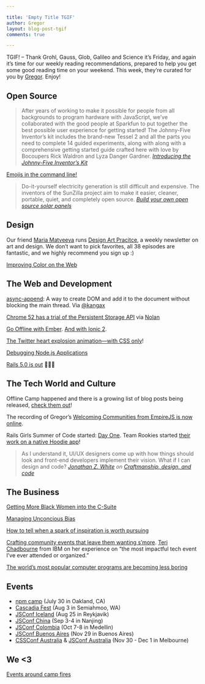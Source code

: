 ```yaml
---

title: 'Empty Title TGIF'
author: Gregor
layout: blog-post-tgif
comments: true

---
```



TGIF! – Thank Grohl, Gauss, Glob, Galileo and Science it’s Friday, and again it’s time for our weekly reading recommendations, prepared to help you get some good reading time on your weekend. This week, they’re curated for you by [Gregor](http://twitter.com/gr2m). Enjoy!


## Open Source

> After years of working to make it possible for people from all backgrounds to program hardware with JavaScript, we’ve collaborated with the good people at Sparkfun to put together the best possible user experience for getting started! The Johnny-Five Inventor’s kit includes the brand-new Tessel 2 and all the parts you need to complete 14 guided experiments, along with along with a comprehensive getting started guide crafted here with love by Bocoupers Rick Waldron and Lyza Danger Gardner. <cite>[Introducing the Johnny-Five Inventor’s Kit](https://www.sparkfun.com/news/2127)</cite>

[Emojis in the command line!](https://github.com/sindresorhus/emoj)

> Do-it-yourself electricity generation is still difficult and expensive. The inventors of the SunZilla project aim to make it easier, cleaner, portable, quiet, and completely open source. <cite>[Build your own open source solar panels](https://opensource.com/life/16/7/sunzilla)</cite>

## Design

Our friend [Maria Matveeva](https://twitter.com/rgbcolor) runs [Design Art Pracitce](http://www.designartpractice.com/), a weekly newsletter on art and design. We don’t want to pick favorites, all 38 episodes are fantastic, and we highly recommend you sign up :)

[Improving Color on the Web](https://webkit.org/blog/6682/improving-color-on-the-web/)

## The Web and Development

[async-append](https://github.com/drufball/async-append): A way to create DOM and add it to the document without blocking the main thread. Via [@kangax](https://twitter.com/kangax/status/747474432650776577)

[Chrome 52 has a trial of the Persistent Storage API](https://developers.google.com/web/updates/2016/06/persistent-storage) via [Nolan](https://twitter.com/nolanlawson/status/747419906367315968)

[Go Offline with Ember](http://blog.planetargon.com/entries/2016/6/9/go-offline-with-ember). [And with Ionic 2](http://www.joshmorony.com/offline-syncing-in-ionic-2-with-pouchdb-couchdb/).

[The Twitter heart explosion animation—with CSS only](https://css-tricks.com/recreating-the-twitter-heart-animation/)!

[Debugging Node.js Applications](https://blog.risingstack.com/node-hero-node-js-debugging-tutorial/)
 
[Rails 5.0 is out](http://weblog.rubyonrails.org/2016/6/30/Rails-5-0-final/) 👏👏👏

## The Tech World and Culture

Offline Camp happened and there is a growing list of blog posts being released, [check them out](https://medium.com/offline-camp)!

The recording of Gregor’s [Welcoming Communities from EmpireJS is now online](https://www.youtube.com/watch?v=pWIMWh3xyZE).

Rails Girls Summer of Code started: [Day One](http://railsgirlssummerofcode.org/blog/2016-07-01-RGSoC-2016-day-one). Team Rookies started [their work on a native Hoodie app](https://github.com/Rookies-RGSOC2016/)!

>  As I understand it, UI/UX designers come up with how things should look and front-end developers implement their vision. What if I can design and code? <cite>[Jonathan Z. White](https://twitter.com/JonathanZWhite) on [Craftmanship, design, and code](https://medium.freecodecamp.com/craftsmanship-design-and-code-6d93eba3e7fe#.yzpd8n5x2)</cite>

## The Business

[Getting More Black Women into the C-Suite](https://hbr.org/2016/07/getting-more-black-women-into-the-c-suite)

[Managing Unconcious Bias](https://managingbias.fb.com/)

[How to tell when a spark of inspiration is worth pursuing](https://blog.freelancersunion.org/2016/06/29/how-to-tell-when-a-spark-of-inspiration-is-worth-pursuing/)

[Crafting community events that leave them wanting s’more](https://medium.com/offline-camp/crafting-community-events-that-leave-them-wanting-smore-902974cff4d4). [Teri Chadbourne](https://twitter.com/EventTeri) from IBM on her experience on “the most impactful tech event I’ve ever attended or organized.”

[The world’s most popular computer programs are becoming less boring](http://www.economist.com/news/business/21701495-worlds-most-popular-computer-programs-are-becoming-less-boring-window-dressing)

## Events

- [npm camp](http://npm.camp/) (July 30 in Oakland, CA)
- [Cascadia Fest](http://2016.cascadiajs.com/) (Aug 3 in Semiahmoo, WA)
- [JSConf Iceland](http://jsconf.is) (Aug 25 in Reykjavik)
- [JSConf China](http://2016.jsconf.cn/#/?_k=nqn5xh) (Sep 3-4 in Nanjing)
- [JSConf Colombia](http://jsconf.co/) (Oct 7-8 in Medellin)
- [JSConf Buenos Aires](https://www.jsconfar.com/) (Nov 29 in Buenos Aires)
- [CSSConf Australia](http://2016.cssconf.com.au/) & [JSConf Australia](http://2016.jsconfau.com/) (Nov 30 - Dec 1 in Melbourne)

## We <3

[Events around camp fires](https://twitter.com/OfflineCamp/status/747237746754916352)
